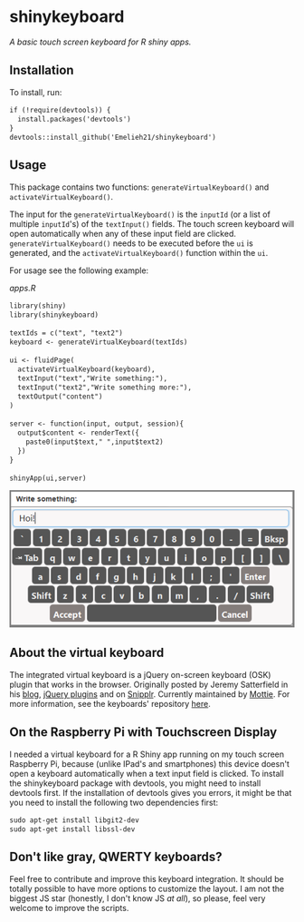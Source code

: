 # shinykeyboard
_A basic touch screen keyboard for R shiny apps._


## Installation

To install, run:
```
if (!require(devtools)) {
  install.packages('devtools')
}
devtools::install_github('Emelieh21/shinykeyboard')
```

## Usage

This package contains two functions: `generateVirtualKeyboard()` and `activateVirtualKeyboard()`. 

The input for the `generateVirtualKeyboard()` is the `inputId` (or a list of multiple `inputId`'s) of the `textInput()` fields. The touch screen keyboard will open automatically when any of these input field are clicked. `generateVirtualKeyboard()` needs to be executed before the `ui` is generated, and the `activateVirtualKeyboard()` function within the `ui`.

For usage see the following example:

_apps.R_
```
library(shiny)
library(shinykeyboard)

textIds = c("text", "text2")
keyboard <- generateVirtualKeyboard(textIds)

ui <- fluidPage(
  activateVirtualKeyboard(keyboard),
  textInput("text","Write something:"),
  textInput("text2","Write something more:"),
  textOutput("content")
)

server <- function(input, output, session){
  output$content <- renderText({
    paste0(input$text," ",input$text2)
  })
}

shinyApp(ui,server)
```


![image](/assets/screenshot.png)



## About the virtual keyboard

The integrated virtual keyboard is a jQuery on-screen keyboard (OSK) plugin that works in the browser. Originally posted by Jeremy Satterfield in his [blog](http://jsatt.blogspot.com/2010/01/on-screen-keyboard-widget-using-jquery.html), [jQuery plugins](http://plugins.jquery.com/project/virtual_keyboard) and on [Snipplr](http://snipplr.com/view/21577/virtual-keyboard-widget/). Currently maintained by [Mottie](https://github.com/Mottie/Keyboard). For more information, see the keyboards' repository [here](https://github.com/Mottie/Keyboard). 


## On the Raspberry Pi with Touchscreen Display

I needed a virtual keyboard for a R Shiny app running on my touch screen Raspberry Pi, because (unlike IPad's and smartphones) this device doesn't open a keyboard automatically when a text input field is clicked. To install the shinykeyboard package with devtools, you might need to install devtools first. If the installation of devtools gives you errors, it might be that you need to install the following two dependencies first:

```
sudo apt-get install libgit2-dev
sudo apt-get install libssl-dev
```

## Don't like gray, QWERTY keyboards?

Feel free to contribute and improve this keyboard integration. It should be totally possible to have more options to customize the layout. I am not the biggest JS star (honestly, I don't know JS _at all_), so please, feel very welcome to improve the scripts.
